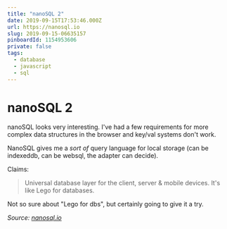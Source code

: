 ```yaml
---
title: "nanoSQL 2"
date: 2019-09-15T17:53:46.000Z
url: https://nanosql.io
slug: 2019-09-15-06635157
pinboardId: 1154953606
private: false
tags:
  - database
  - javascript
  - sql
---
```


# nanoSQL 2

nanoSQL looks very interesting. I've had a few requirements for more complex data structures in the browser and key/val systems don't work.

NanoSQL gives me a _sort of_ query language for local storage (can be indexeddb, can be websql, the adapter can decide).

Claims:

> Universal database layer for the client, server & mobile devices. It's like Lego for databases.

Not so sure about "Lego for dbs", but certainly going to give it a try.

_Source: [nanosql.io](https://nanosql.io)_
